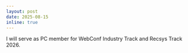 ```yaml
---
layout: post
date: 2025-08-15
inline: true
---
```


I will serve as PC member for WebConf Industry Track and Recsys Track 2026.